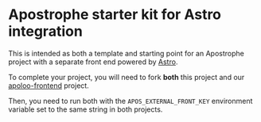 # Apostrophe starter kit for Astro integration

This is intended as both a template and starting point for an Apostrophe project with a
separate front end powered by [Astro](https://astro.build/).

To complete your project, you will need to fork **both** this project
and our [apoloo-frontend](https://github.com/@apostrophecms/apollo-frontend) project.

Then, you need to run both with the `APOS_EXTERNAL_FRONT_KEY` environment variable set to the same string in both projects.
